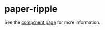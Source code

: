 paper-ripple
============

See the [component page](http://www.polymer-project.org/docs/elements/paper-elements.html#paper-ripple) for more information.
